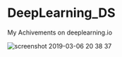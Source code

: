 # DeepLearning_DS
My Achivements on deeplearning.io

![screenshot 2019-03-06 20 38 37](https://user-images.githubusercontent.com/16123495/53932789-3dce4380-4050-11e9-84a4-7cf6700f536a.png)
